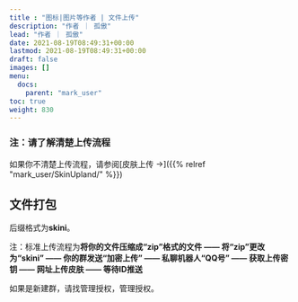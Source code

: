 ```yaml
---
title : "图标|图片等作者 | 文件上传"
description: "作者 ｜ 孤傲"
lead: "作者 ｜ 孤傲"
date: 2021-08-19T08:49:31+00:00
lastmod: 2021-08-19T08:49:31+00:00
draft: false 
images: []
menu:
  docs:
    parent: "mark_user"
toc: true
weight: 830
---
```


### 注：请了解清楚上传流程

如果你不清楚上传流程，请参阅[皮肤上传 →]({{% relref "mark_user/SkinUpland/" %}})

## 文件打包

后缀格式为**skini**。

注：标准上传流程为**将你的文件压缩成“zip”格式的文件 —— 将“zip”更改为“skini” —— 你的群发送“加密上传” —— 私聊机器人“QQ号” —— 获取上传密钥 —— 网址上传皮肤 —— 等待ID推送**

如果是新建群，请找管理授权，管理授权。
